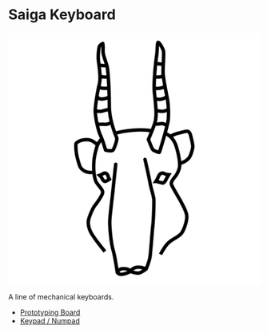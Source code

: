 # Saiga Keyboard

![Saiga Logo](logo/saiga_logo.svg)

A line of mechanical keyboards.
- [Prototyping Board](prototyping-board/README.md)
- [Keypad / Numpad](Keypad/README.md)

